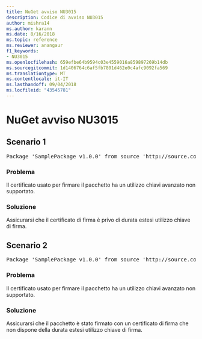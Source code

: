 ```yaml
---
title: NuGet avviso NU3015
description: Codice di avviso NU3015
author: mishra14
ms.author: karann
ms.date: 8/16/2018
ms.topic: reference
ms.reviewer: anangaur
f1_keywords:
- NU3015
ms.openlocfilehash: 659efbe64b9594c03e4559016a859897269b14db
ms.sourcegitcommit: 1d1406764c6af5fb7801d462e0c4afc9092fa569
ms.translationtype: MT
ms.contentlocale: it-IT
ms.lasthandoff: 09/04/2018
ms.locfileid: "43545781"
---
```

# <a name="nuget-warning-nu3015"></a>NuGet avviso NU3015

## <a name="scenario-1"></a>Scenario 1

<pre>Package 'SamplePackage v1.0.0' from source 'http://source.com/index.json': The lifetime signing EKU in the primary signature's certificate is not supported.</pre>

### <a name="issue"></a>Problema

Il certificato usato per firmare il pacchetto ha un utilizzo chiavi avanzato non supportato.


### <a name="solution"></a>Soluzione

Assicurarsi che il certificato di firma è privo di durata estesi utilizzo chiave di firma.



## <a name="scenario-2"></a>Scenario 2

<pre>Package 'SamplePackage v1.0.0' from source 'http://source.com/index.json': The lifetime signing EKU in the signing certificate is not supported.</pre>

### <a name="issue"></a>Problema

Il certificato usato per firmare il pacchetto ha un utilizzo chiavi avanzato non supportato.


### <a name="solution"></a>Soluzione

Assicurarsi che il pacchetto è stato firmato con un certificato di firma che non dispone della durata estesi utilizzo chiave di firma.


